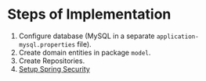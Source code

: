 Steps of Implementation
=======================

1. Configure database (MySQL in a separate `application-mysql.properties` file).
2. Create domain entities in package `model`.
3. Create Repositories.
4. [Setup Spring Security](Howto.md#1---configure-spring-security)
